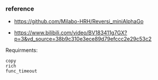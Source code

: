 ### reference

- https://github.com/Milabo-HRH/Reversi_miniAlphaGo

- https://www.bilibili.com/video/BV183411g7GX?p=3&vd_source=38b9c310e3ece89d79efccc2e29c53c2

Requirments:

```
copy
rich
func_timeout
```

